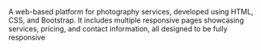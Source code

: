 A web-based platform for photography services, developed using HTML, CSS, and Bootstrap. It includes multiple responsive pages showcasing services, pricing, and contact information, all designed to be fully responsive

